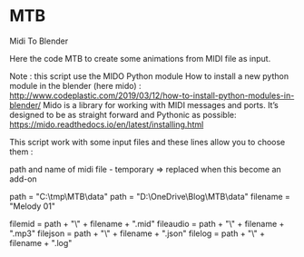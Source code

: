 # MTB
 Midi To Blender

Here the code MTB to create some animations from MIDI file as input.

Note : this script use the MIDO Python module
How to install a new python module in the blender (here mido) :
http://www.codeplastic.com/2019/03/12/how-to-install-python-modules-in-blender/
Mido is a library for working with MIDI messages and ports.
It’s designed to be as straight forward and Pythonic as possible:
https://mido.readthedocs.io/en/latest/installing.html

This script work with some input files and these lines allow you to choose them :

path and name of midi file - temporary => replaced when this become an add-on

path = "C:\\tmp\\MTB\\data"
path = "D:\\OneDrive\\Blog\\MTB\\data"
filename = "Melody 01"

filemid = path + "\\" + filename + ".mid"
fileaudio = path + "\\" + filename + ".mp3"
filejson = path + "\\" + filename + ".json"
filelog = path + "\\" + filename + ".log"
